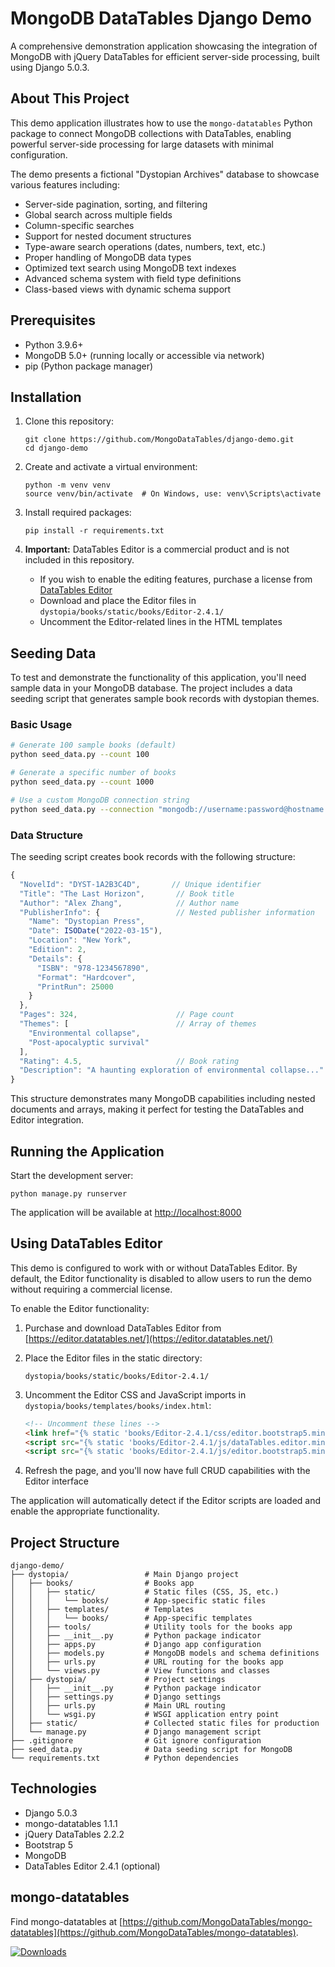 # MongoDB DataTables Django Demo

A comprehensive demonstration application showcasing the integration of MongoDB with jQuery DataTables for efficient server-side processing, built using Django 5.0.3.

## About This Project

This demo application illustrates how to use the `mongo-datatables` Python package to connect MongoDB collections with DataTables, enabling powerful server-side processing for large datasets with minimal configuration.

The demo presents a fictional "Dystopian Archives" database to showcase various features including:

- Server-side pagination, sorting, and filtering
- Global search across multiple fields
- Column-specific searches
- Support for nested document structures
- Type-aware search operations (dates, numbers, text, etc.)
- Proper handling of MongoDB data types
- Optimized text search using MongoDB text indexes
- Advanced schema system with field type definitions
- Class-based views with dynamic schema support

## Prerequisites

- Python 3.9.6+
- MongoDB 5.0+ (running locally or accessible via network)
- pip (Python package manager)

## Installation

1. Clone this repository:
   ```
   git clone https://github.com/MongoDataTables/django-demo.git
   cd django-demo
   ```

2. Create and activate a virtual environment:
   ```
   python -m venv venv
   source venv/bin/activate  # On Windows, use: venv\Scripts\activate
   ```

3. Install required packages:
   ```
   pip install -r requirements.txt
   ```

4. **Important:** DataTables Editor is a commercial product and is not included in this repository.
   - If you wish to enable the editing features, purchase a license from [DataTables Editor](https://editor.datatables.net/)
   - Download and place the Editor files in `dystopia/books/static/books/Editor-2.4.1/`
   - Uncomment the Editor-related lines in the HTML templates

## Seeding Data

To test and demonstrate the functionality of this application, you'll need sample data in your MongoDB database. The project includes a data seeding script that generates sample book records with dystopian themes.

### Basic Usage

```bash
# Generate 100 sample books (default)
python seed_data.py --count 100

# Generate a specific number of books
python seed_data.py --count 1000

# Use a custom MongoDB connection string
python seed_data.py --connection "mongodb://username:password@hostname:port/"
```

### Data Structure

The seeding script creates book records with the following structure:

```javascript
{
  "NovelId": "DYST-1A2B3C4D",       // Unique identifier
  "Title": "The Last Horizon",       // Book title
  "Author": "Alex Zhang",            // Author name
  "PublisherInfo": {                 // Nested publisher information
    "Name": "Dystopian Press",
    "Date": ISODate("2022-03-15"),
    "Location": "New York",
    "Edition": 2,
    "Details": {
      "ISBN": "978-1234567890",
      "Format": "Hardcover",
      "PrintRun": 25000
    }
  },
  "Pages": 324,                      // Page count
  "Themes": [                        // Array of themes
    "Environmental collapse", 
    "Post-apocalyptic survival"
  ],
  "Rating": 4.5,                     // Book rating
  "Description": "A haunting exploration of environmental collapse..."
}
```

This structure demonstrates many MongoDB capabilities including nested documents and arrays, making it perfect for testing the DataTables and Editor integration.

## Running the Application

Start the development server:
```
python manage.py runserver
```

The application will be available at [http://localhost:8000](http://localhost:8000)

## Using DataTables Editor

This demo is configured to work with or without DataTables Editor. By default, the Editor functionality is disabled to allow users to run the demo without requiring a commercial license.

To enable the Editor functionality:

1. Purchase and download DataTables Editor from [https://editor.datatables.net/](https://editor.datatables.net/)

2. Place the Editor files in the static directory:
   ```
   dystopia/books/static/books/Editor-2.4.1/
   ```

3. Uncomment the Editor CSS and JavaScript imports in `dystopia/books/templates/books/index.html`:
   ```html
   <!-- Uncomment these lines -->
   <link href="{% static 'books/Editor-2.4.1/css/editor.bootstrap5.min.css' %}" rel="stylesheet">
   <script src="{% static 'books/Editor-2.4.1/js/dataTables.editor.min.js' %}"></script>
   <script src="{% static 'books/Editor-2.4.1/js/editor.bootstrap5.min.js' %}"></script>
   ```

4. Refresh the page, and you'll now have full CRUD capabilities with the Editor interface

The application will automatically detect if the Editor scripts are loaded and enable the appropriate functionality.

## Project Structure

```
django-demo/
├── dystopia/                 # Main Django project
│   ├── books/                # Books app
│   │   ├── static/           # Static files (CSS, JS, etc.)
│   │   │   └── books/        # App-specific static files
│   │   ├── templates/        # Templates
│   │   │   └── books/        # App-specific templates
│   │   ├── tools/            # Utility tools for the books app
│   │   ├── __init__.py       # Python package indicator
│   │   ├── apps.py           # Django app configuration
│   │   ├── models.py         # MongoDB models and schema definitions
│   │   ├── urls.py           # URL routing for the books app
│   │   └── views.py          # View functions and classes
│   ├── dystopia/             # Project settings
│   │   ├── __init__.py       # Python package indicator
│   │   ├── settings.py       # Django settings
│   │   ├── urls.py           # Main URL routing
│   │   └── wsgi.py           # WSGI application entry point
│   ├── static/               # Collected static files for production
│   └── manage.py             # Django management script
├── .gitignore                # Git ignore configuration
├── seed_data.py              # Data seeding script for MongoDB
└── requirements.txt          # Python dependencies
```

## Technologies

- Django 5.0.3
- mongo-datatables 1.1.1
- jQuery DataTables 2.2.2
- Bootstrap 5
- MongoDB
- DataTables Editor 2.4.1 (optional)

## mongo-datatables

Find mongo-datatables at [https://github.com/MongoDataTables/mongo-datatables](https://github.com/MongoDataTables/mongo-datatables).

[![Downloads](http://pepy.tech/badge/mongo-datatables)](http://pepy.tech/project/mongo-datatables)

